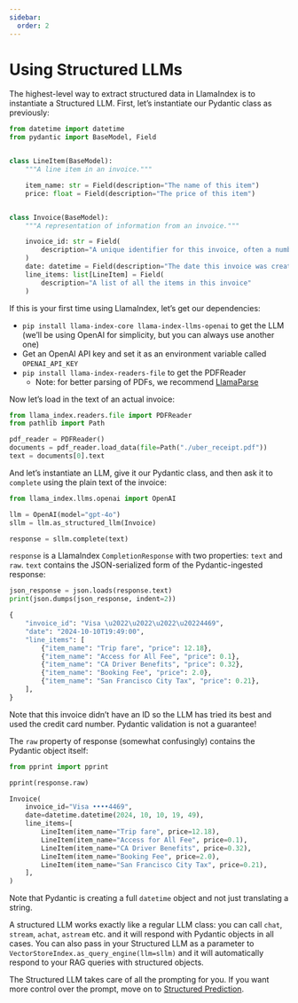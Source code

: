 ```yaml
---
sidebar:
  order: 2
---
```


# Using Structured LLMs

The highest-level way to extract structured data in LlamaIndex is to instantiate a Structured LLM. First, let’s instantiate our Pydantic class as previously:

```python
from datetime import datetime
from pydantic import BaseModel, Field


class LineItem(BaseModel):
    """A line item in an invoice."""

    item_name: str = Field(description="The name of this item")
    price: float = Field(description="The price of this item")


class Invoice(BaseModel):
    """A representation of information from an invoice."""

    invoice_id: str = Field(
        description="A unique identifier for this invoice, often a number"
    )
    date: datetime = Field(description="The date this invoice was created")
    line_items: list[LineItem] = Field(
        description="A list of all the items in this invoice"
    )
```

If this is your first time using LlamaIndex, let’s get our dependencies:

- `pip install llama-index-core llama-index-llms-openai` to get the LLM (we’ll be using OpenAI for simplicity, but you can always use another one)
- Get an OpenAI API key and set it as an environment variable called `OPENAI_API_KEY`
- `pip install llama-index-readers-file` to get the PDFReader
    - Note: for better parsing of PDFs, we recommend [LlamaParse](https://docs.cloud.llamaindex.ai/llamaparse/getting_started)

Now let’s load in the text of an actual invoice:

```python
from llama_index.readers.file import PDFReader
from pathlib import Path

pdf_reader = PDFReader()
documents = pdf_reader.load_data(file=Path("./uber_receipt.pdf"))
text = documents[0].text
```

And let’s instantiate an LLM, give it our Pydantic class, and then ask it to `complete` using the plain text of the invoice:

```python
from llama_index.llms.openai import OpenAI

llm = OpenAI(model="gpt-4o")
sllm = llm.as_structured_llm(Invoice)

response = sllm.complete(text)
```

`response` is a LlamaIndex `CompletionResponse` with two properties: `text` and `raw`. `text` contains the JSON-serialized form of the Pydantic-ingested response:

```python
json_response = json.loads(response.text)
print(json.dumps(json_response, indent=2))
```

```python
{
    "invoice_id": "Visa \u2022\u2022\u2022\u20224469",
    "date": "2024-10-10T19:49:00",
    "line_items": [
        {"item_name": "Trip fare", "price": 12.18},
        {"item_name": "Access for All Fee", "price": 0.1},
        {"item_name": "CA Driver Benefits", "price": 0.32},
        {"item_name": "Booking Fee", "price": 2.0},
        {"item_name": "San Francisco City Tax", "price": 0.21},
    ],
}
```

Note that this invoice didn’t have an ID so the LLM has tried its best and used the credit card number. Pydantic validation is not a guarantee!

The `raw` property of response (somewhat confusingly) contains the Pydantic object itself:

```python
from pprint import pprint

pprint(response.raw)
```

```python
Invoice(
    invoice_id="Visa ••••4469",
    date=datetime.datetime(2024, 10, 10, 19, 49),
    line_items=[
        LineItem(item_name="Trip fare", price=12.18),
        LineItem(item_name="Access for All Fee", price=0.1),
        LineItem(item_name="CA Driver Benefits", price=0.32),
        LineItem(item_name="Booking Fee", price=2.0),
        LineItem(item_name="San Francisco City Tax", price=0.21),
    ],
)
```

Note that Pydantic is creating a full `datetime` object and not just translating a string.

A structured LLM works exactly like a regular LLM class: you can call `chat`, `stream`, `achat`, `astream` etc. and it will respond with Pydantic objects in all cases. You can also pass in your Structured LLM as a parameter to `VectorStoreIndex.as_query_engine(llm=sllm)` and it will automatically respond to your RAG queries with structured objects.

The Structured LLM takes care of all the prompting for you. If you want more control over the prompt, move on to [Structured Prediction](/python/framework/understanding/extraction/structured_prediction).
